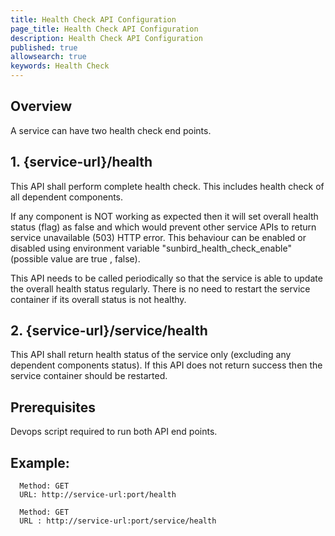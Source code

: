 ```yaml
---
title: Health Check API Configuration 
page_title: Health Check API Configuration
description: Health Check API Configuration
published: true
allowsearch: true
keywords: Health Check
---
```

## Overview
A service can have two health check end points.

## 1. {service-url}/health 
This API shall perform complete health check. This includes health check of all dependent components. 

If any component is NOT working as expected then it will set overall health status (flag) as false and which would prevent other service APIs to return service unavailable (503) HTTP error. This behaviour can be enabled or disabled using environment variable "sunbird_health_check_enable" (possible value are true , false).

This API needs to be called periodically so that the service is able to update the overall health status regularly. There is no need to restart the service container if its overall status is not healthy.

## 2. {service-url}/service/health 
This API shall return health status of the service only (excluding any dependent components status). If this API does not return success then the service container should be restarted.

## Prerequisites
Devops script required to run both API end points.

## Example: 

```
  Method: GET
  URL: http://service-url:port/health 
```

```
  Method: GET
  URL : http://service-url:port/service/health 
```
